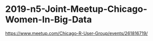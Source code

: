 # 2019-n5-Joint-Meetup-Chicago-Women-In-Big-Data
https://www.meetup.com/Chicago-R-User-Group/events/261816719/
